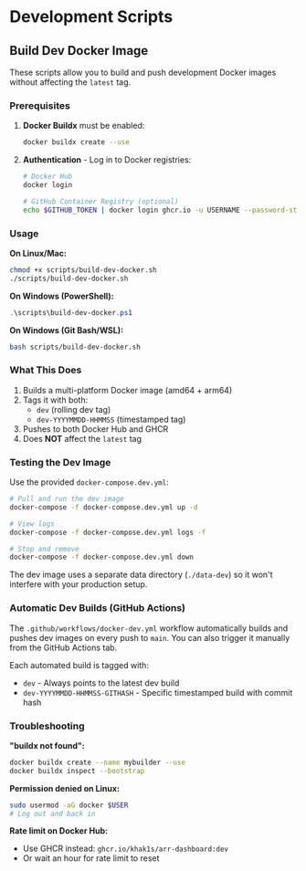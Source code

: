 # Development Scripts

## Build Dev Docker Image

These scripts allow you to build and push development Docker images without affecting the `latest` tag.

### Prerequisites

1. **Docker Buildx** must be enabled:
   ```bash
   docker buildx create --use
   ```

2. **Authentication** - Log in to Docker registries:
   ```bash
   # Docker Hub
   docker login

   # GitHub Container Registry (optional)
   echo $GITHUB_TOKEN | docker login ghcr.io -u USERNAME --password-stdin
   ```

### Usage

**On Linux/Mac:**
```bash
chmod +x scripts/build-dev-docker.sh
./scripts/build-dev-docker.sh
```

**On Windows (PowerShell):**
```powershell
.\scripts\build-dev-docker.ps1
```

**On Windows (Git Bash/WSL):**
```bash
bash scripts/build-dev-docker.sh
```

### What This Does

1. Builds a multi-platform Docker image (amd64 + arm64)
2. Tags it with both:
   - `dev` (rolling dev tag)
   - `dev-YYYYMMDD-HHMMSS` (timestamped tag)
3. Pushes to both Docker Hub and GHCR
4. Does **NOT** affect the `latest` tag

### Testing the Dev Image

Use the provided `docker-compose.dev.yml`:

```bash
# Pull and run the dev image
docker-compose -f docker-compose.dev.yml up -d

# View logs
docker-compose -f docker-compose.dev.yml logs -f

# Stop and remove
docker-compose -f docker-compose.dev.yml down
```

The dev image uses a separate data directory (`./data-dev`) so it won't interfere with your production setup.

### Automatic Dev Builds (GitHub Actions)

The `.github/workflows/docker-dev.yml` workflow automatically builds and pushes dev images on every push to `main`. You can also trigger it manually from the GitHub Actions tab.

Each automated build is tagged with:
- `dev` - Always points to the latest dev build
- `dev-YYYYMMDD-HHMMSS-GITHASH` - Specific timestamped build with commit hash

### Troubleshooting

**"buildx not found":**
```bash
docker buildx create --name mybuilder --use
docker buildx inspect --bootstrap
```

**Permission denied on Linux:**
```bash
sudo usermod -aG docker $USER
# Log out and back in
```

**Rate limit on Docker Hub:**
- Use GHCR instead: `ghcr.io/khak1s/arr-dashboard:dev`
- Or wait an hour for rate limit to reset
